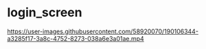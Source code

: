 # login_screen
 
https://user-images.githubusercontent.com/58920070/190106344-a3285f17-3a8c-4752-8273-038a6e3a01ae.mp4

